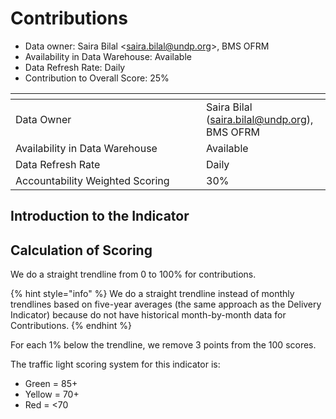 # Contributions

* Data owner: Saira Bilal <[saira.bilal@undp.org](mailto:saira.bilal@undp.org)>, BMS OFRM
* Availability in Data Warehouse: Available
* Data Refresh Rate: Daily
* Contribution to Overall Score: 25%

<table data-header-hidden><thead><tr><th width="289"></th><th></th></tr></thead><tbody><tr><td>Data Owner</td><td>Saira Bilal (<a href="mailto:saira.bilal@undp.org">saira.bilal@undp.org</a>), BMS OFRM</td></tr><tr><td>Availability in Data Warehouse</td><td>Available</td></tr><tr><td>Data Refresh Rate</td><td>Daily</td></tr><tr><td>Accountability Weighted Scoring</td><td>30%</td></tr></tbody></table>

## Introduction to the Indicator

## Calculation of Scoring

We do a straight trendline from 0 to 100% for contributions.

{% hint style="info" %}
We do a straight trendline instead of monthly trendlines based on five-year averages (the same approach as the Delivery Indicator) because do not have historical month-by-month data for Contributions.
{% endhint %}

For each 1% below the trendline, we remove 3 points from the 100 scores.

The traffic light scoring system for this indicator is:

* Green = 85+
* Yellow = 70+
* Red = <70
